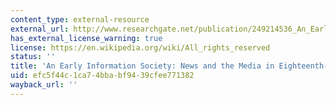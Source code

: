 ```yaml
---
content_type: external-resource
external_url: http://www.researchgate.net/publication/249214536_An_Early_Information_Society_News_and_the_Media_in_Eighteenth-Century_Paris
has_external_license_warning: true
license: https://en.wikipedia.org/wiki/All_rights_reserved
status: ''
title: 'An Early Information Society: News and the Media in Eighteenth-Century Paris'
uid: efc5f44c-1ca7-4bba-bf94-39cfee771382
wayback_url: ''
---
```

